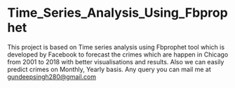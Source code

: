 # Time_Series_Analysis_Using_Fbprophet
This project is based on Time series analysis using Fbprophet tool which is developed by Facebook to forecast the crimes which are happen in Chicago from 2001 to 2018 with better visualisations and results. Also we can easily predict crimes on Monthly, Yearly basis.
Any query you can mail me at gundeepsingh280@gmail.com

